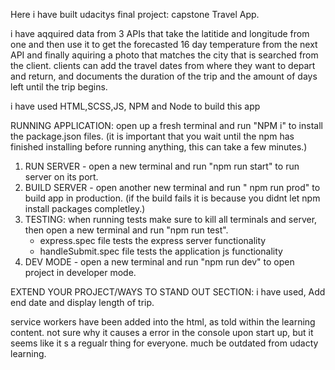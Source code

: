 Here i have built udacitys final project: capstone Travel App.

i have aqquired data from 3 APIs that take the latitide and longitude from one and then use it to get the forecasted 16 day temperature from the next API and finally aquiring a photo that matches the city that is searched from the client. clients can add the travel dates from where they want to depart and return, and documents the duration of the trip and the amount of days left until the trip begins.

i have used HTML,SCSS,JS, NPM and Node to build this app



RUNNING APPLICATION:
open up a fresh terminal and run "NPM i" to install the package.json files. (it is important that you wait until the npm has finished installing before running anything, this can take a few minutes.)
1. RUN SERVER - open a new terminal and run "npm run start" to run server on its port.
2. BUILD SERVER - open another new terminal and run " npm run prod" to build app in production. (if the build fails it is because you didnt let npm install packages completley.)
3. TESTING:
    when running tests make sure to kill all terminals and server, then open a new terminal and run "npm run test".
    - express.spec file tests the express server functionality
    - handleSubmit.spec file tests the application js functionality
4. DEV MODE - open a new terminal and run "npm run dev" to open project in developer mode.

EXTEND YOUR PROJECT/WAYS TO STAND OUT SECTION:
i have used, Add end date and display length of trip.


service workers have been added into the html, as told within the learning content. not sure why it causes a error in the console upon start up, but it seems like it s a regualr thing for everyone. much be outdated from udacty learning.

